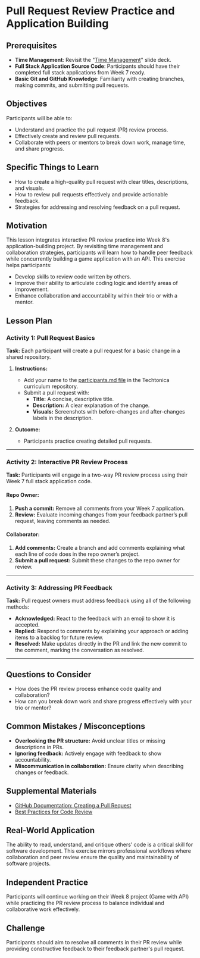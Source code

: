 # Pull Request Review Practice and Application Building

## Prerequisites
- **Time Management**: Revisit the "[Time Management](https://docs.google.com/presentation/d/1VGlfYtWXQ8TEXsq4Bad0k2WZ-mK02hI3UwVXrfuUpPA/edit#slide=id.g23e19df823_0_0)" slide deck.
- **Full Stack Application Source Code**: Participants should have their completed full stack applications from Week 7 ready.
- **Basic Git and GitHub Knowledge**: Familiarity with creating branches, making commits, and submitting pull requests.

## Objectives
Participants will be able to:
- Understand and practice the pull request (PR) review process.
- Effectively create and review pull requests.
- Collaborate with peers or mentors to break down work, manage time, and share progress.

## Specific Things to Learn
- How to create a high-quality pull request with clear titles, descriptions, and visuals.
- How to review pull requests effectively and provide actionable feedback.
- Strategies for addressing and resolving feedback on a pull request.

## Motivation
This lesson integrates interactive PR review practice into Week 8's application-building project. By revisiting time management and collaboration strategies, participants will learn how to handle peer feedback while concurrently building a game application with an API. This exercise helps participants:
- Develop skills to review code written by others.
- Improve their ability to articulate coding logic and identify areas of improvement.
- Enhance collaboration and accountability within their trio or with a mentor.

## Lesson Plan

### Activity 1: Pull Request Basics
**Task:** Each participant will create a pull request for a basic change in a shared repository.  

1. **Instructions:**
   - Add your name to the [participants.md file](https://github.com/Techtonica/curriculum/blob/main/practice/participants.md) in the Techtonica curriculum repository.
   - Submit a pull request with:
     - **Title:** A concise, descriptive title.
     - **Description:** A clear explanation of the change.
     - **Visuals:** Screenshots with before-changes and after-changes labels in the description.

2. **Outcome:** 
   - Participants practice creating detailed pull requests.

---

### Activity 2: Interactive PR Review Process
**Task:** Participants will engage in a two-way PR review process using their Week 7 full stack application code.  

#### Repo Owner:
1. **Push a commit:** Remove all comments from your Week 7 application.
2. **Review:** Evaluate incoming changes from your feedback partner’s pull request, leaving comments as needed.

#### Collaborator:
1. **Add comments:** Create a branch and add comments explaining what each line of code does in the repo owner’s project.
2. **Submit a pull request:** Submit these changes to the repo owner for review.

---

### Activity 3: Addressing PR Feedback
**Task:** Pull request owners must address feedback using all of the following methods:  
- **Acknowledged:** React to the feedback with an emoji to show it is accepted.  
- **Replied:** Respond to comments by explaining your approach or adding items to a backlog for future review.  
- **Resolved:** Make updates directly in the PR and link the new commit to the comment, marking the conversation as resolved.  

---

## Questions to Consider
- How does the PR review process enhance code quality and collaboration?  
- How can you break down work and share progress effectively with your trio or mentor?  

## Common Mistakes / Misconceptions
- **Overlooking the PR structure:** Avoid unclear titles or missing descriptions in PRs.  
- **Ignoring feedback:** Actively engage with feedback to show accountability.  
- **Miscommunication in collaboration:** Ensure clarity when describing changes or feedback.  

## Supplemental Materials
- [GitHub Documentation: Creating a Pull Request](https://docs.github.com/en/pull-requests)  
- [Best Practices for Code Review](https://google.github.io/eng-practices/review/)  

## Real-World Application
The ability to read, understand, and critique others’ code is a critical skill for software development. This exercise mirrors professional workflows where collaboration and peer review ensure the quality and maintainability of software projects.  

## Independent Practice
Participants will continue working on their Week 8 project (Game with API) while practicing the PR review process to balance individual and collaborative work effectively.

## Challenge
Participants should aim to resolve all comments in their PR review while providing constructive feedback to their feedback partner's pull request.
